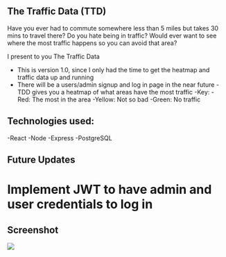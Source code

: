 ## The Traffic Data (TTD)
 
 Have you ever had to commute somewhere less than 5 miles but takes 30 mins to travel there?
 Do you hate being in traffic? 
 Would ever want to see where the most traffic happens so you can avoid that area?
 
 I present to you The Traffic Data
  - This is version 1.0, since I only had the time to get the heatmap and traffic data up and running
  - There will be a users/admin signup and log in page in the near future
  -TDD gives you a heatmap of what areas have the most traffic
    -Key:
     -Red: The most in the area
     -Yellow: Not so bad
     -Green: No traffic
     
## Technologies used:
-React 
-Node 
-Express
-PostgreSQL

## Future Updates
Implement JWT to have admin and user credentials to log in
=======

## Screenshot

![](https://i.imgur.com/KDWoYaT.png)
